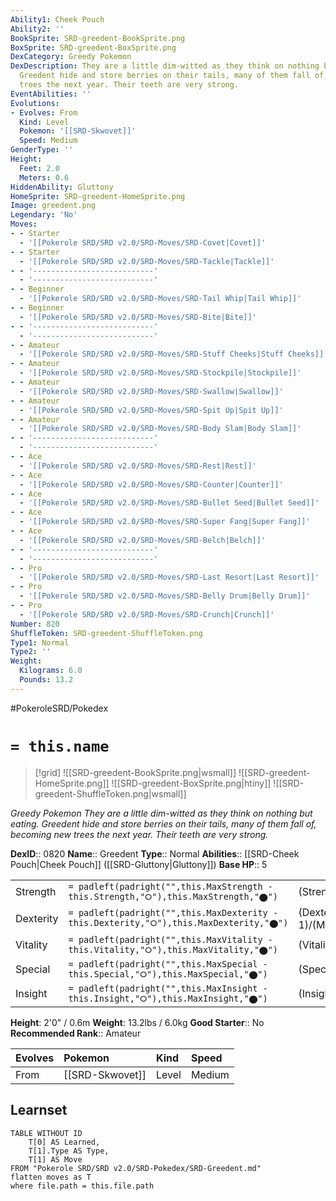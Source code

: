 ```yaml
---
Ability1: Cheek Pouch
Ability2: ''
BookSprite: SRD-greedent-BookSprite.png
BoxSprite: SRD-greedent-BoxSprite.png
DexCategory: Greedy Pokemon
DexDescription: They are a little dim-witted as they think on nothing but eating.
  Greedent hide and store berries on their tails, many of them fall of, becoming new
  trees the next year. Their teeth are very strong.
EventAbilities: ''
Evolutions:
- Evolves: From
  Kind: Level
  Pokemon: '[[SRD-Skwovet]]'
  Speed: Medium
GenderType: ''
Height:
  Feet: 2.0
  Meters: 0.6
HiddenAbility: Gluttony
HomeSprite: SRD-greedent-HomeSprite.png
Image: greedent.png
Legendary: 'No'
Moves:
- - Starter
  - '[[Pokerole SRD/SRD v2.0/SRD-Moves/SRD-Covet|Covet]]'
- - Starter
  - '[[Pokerole SRD/SRD v2.0/SRD-Moves/SRD-Tackle|Tackle]]'
- - '---------------------------'
  - '---------------------------'
- - Beginner
  - '[[Pokerole SRD/SRD v2.0/SRD-Moves/SRD-Tail Whip|Tail Whip]]'
- - Beginner
  - '[[Pokerole SRD/SRD v2.0/SRD-Moves/SRD-Bite|Bite]]'
- - '---------------------------'
  - '---------------------------'
- - Amateur
  - '[[Pokerole SRD/SRD v2.0/SRD-Moves/SRD-Stuff Cheeks|Stuff Cheeks]]'
- - Amateur
  - '[[Pokerole SRD/SRD v2.0/SRD-Moves/SRD-Stockpile|Stockpile]]'
- - Amateur
  - '[[Pokerole SRD/SRD v2.0/SRD-Moves/SRD-Swallow|Swallow]]'
- - Amateur
  - '[[Pokerole SRD/SRD v2.0/SRD-Moves/SRD-Spit Up|Spit Up]]'
- - Amateur
  - '[[Pokerole SRD/SRD v2.0/SRD-Moves/SRD-Body Slam|Body Slam]]'
- - '---------------------------'
  - '---------------------------'
- - Ace
  - '[[Pokerole SRD/SRD v2.0/SRD-Moves/SRD-Rest|Rest]]'
- - Ace
  - '[[Pokerole SRD/SRD v2.0/SRD-Moves/SRD-Counter|Counter]]'
- - Ace
  - '[[Pokerole SRD/SRD v2.0/SRD-Moves/SRD-Bullet Seed|Bullet Seed]]'
- - Ace
  - '[[Pokerole SRD/SRD v2.0/SRD-Moves/SRD-Super Fang|Super Fang]]'
- - Ace
  - '[[Pokerole SRD/SRD v2.0/SRD-Moves/SRD-Belch|Belch]]'
- - '---------------------------'
  - '---------------------------'
- - Pro
  - '[[Pokerole SRD/SRD v2.0/SRD-Moves/SRD-Last Resort|Last Resort]]'
- - Pro
  - '[[Pokerole SRD/SRD v2.0/SRD-Moves/SRD-Belly Drum|Belly Drum]]'
- - Pro
  - '[[Pokerole SRD/SRD v2.0/SRD-Moves/SRD-Crunch|Crunch]]'
Number: 820
ShuffleToken: SRD-greedent-ShuffleToken.png
Type1: Normal
Type2: ''
Weight:
  Kilograms: 6.0
  Pounds: 13.2
---
```


#PokeroleSRD/Pokedex

# `= this.name`

> [!grid]
> ![[SRD-greedent-BookSprite.png|wsmall]]
> ![[SRD-greedent-HomeSprite.png]]
> ![[SRD-greedent-BoxSprite.png|htiny]]
> ![[SRD-greedent-ShuffleToken.png|wsmall]]


*Greedy Pokemon*
*They are a little dim-witted as they think on nothing but eating. Greedent hide and store berries on their tails, many of them fall of, becoming new trees the next year. Their teeth are very strong.*

**DexID**:: 0820
**Name**:: Greedent
**Type**:: Normal
**Abilities**:: [[SRD-Cheek Pouch|Cheek Pouch]] ([[SRD-Gluttony|Gluttony]])
**Base HP**:: 5

|           |                                                                                        |                                          |
| --------- | -------------------------------------------------------------------------------------- | ---------------------------------------- |
| Strength  | `= padleft(padright("",this.MaxStrength - this.Strength,"⭘"),this.MaxStrength,"⬤")`    | (Strength::3)/(MaxStrength::6)   |
| Dexterity | `= padleft(padright("",this.MaxDexterity - this.Dexterity,"⭘"),this.MaxDexterity,"⬤")` | (Dexterity:: 1)/(MaxDexterity::3) |
| Vitality  | `= padleft(padright("",this.MaxVitality - this.Vitality,"⭘"),this.MaxVitality,"⬤")`    | (Vitality::3)/(MaxVitality::6)   |
| Special   | `= padleft(padright("",this.MaxSpecial - this.Special,"⭘"),this.MaxSpecial,"⬤")`       | (Special::2)/(MaxSpecial::4)     |
| Insight   | `= padleft(padright("",this.MaxInsight - this.Insight,"⭘"),this.MaxInsight,"⬤")`       | (Insight::2)/(MaxInsight::5)     |

**Height**: 2'0" / 0.6m
**Weight**: 13.2lbs / 6.0kg
**Good Starter**:: No
**Recommended Rank**:: Amateur

| Evolves   | Pokemon         | Kind   | Speed   |
|:----------|:----------------|:-------|:--------|
| From      | [[SRD-Skwovet]] | Level  | Medium  |

## Learnset

```dataview
TABLE WITHOUT ID
    T[0] AS Learned,
    T[1].Type AS Type,
    T[1] AS Move
FROM "Pokerole SRD/SRD v2.0/SRD-Pokedex/SRD-Greedent.md"
flatten moves as T
where file.path = this.file.path
```
